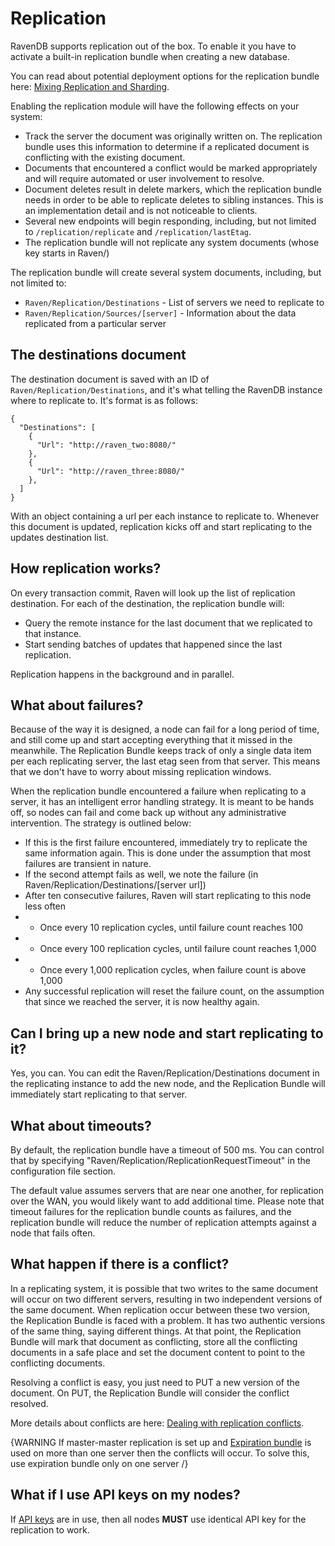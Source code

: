# Replication

RavenDB supports replication out of the box. To enable it you have to activate a built-in replication bundle when creating a new database. 

You can read about potential deployment options for the replication bundle here: [Mixing Replication and Sharding](../replication-and-sharding).

Enabling the replication module will have the following effects on your system:

* Track the server the document was originally written on. The replication bundle uses this information to determine if a replicated document is conflicting with the existing document.
* Documents that encountered a conflict would be marked appropriately and will require automated or user involvement to resolve.
* Document deletes result in delete markers, which the replication bundle needs in order to be able to replicate deletes to sibling instances. This is an implementation detail and is not noticeable to clients.
* Several new endpoints will begin responding, including, but not limited to `/replication/replicate` and `/replication/lastEtag`.
* The replication bundle will not replicate any system documents (whose key starts in Raven/)

The replication bundle will create several system documents, including, but not limited to:
* `Raven/Replication/Destinations` - List of servers we need to replicate to
* `Raven/Replication/Sources/[server]` - Information about the data replicated from a particular server

## The destinations document

The destination document is saved with an ID of `Raven/Replication/Destinations`, and it's what telling the RavenDB instance where to replicate to. It's format is as follows:

    {  
      "Destinations": [  
        {  
          "Url": "http://raven_two:8080/"  
        },  
        {  
          "Url": "http://raven_three:8080/"  
        },  
      ]
    }

With an object containing a url per each instance to replicate to. Whenever this document is updated, replication kicks off and start replicating to the updates destination list.

## How replication works?

On every transaction commit, Raven will look up the list of replication destination. For each of the destination, the replication bundle will:

* Query the remote instance for the last document that we replicated to that instance.
* Start sending batches of updates that happened since the last replication.

Replication happens in the background and in parallel. 

## What about failures?

Because of the way it is designed, a node can fail for a long period of time, and still come up and start accepting everything that it missed in the meanwhile. The Replication Bundle keeps track of only a single data item per each replicating server, the last etag seen from that server. This means that we don't have to worry about missing replication windows.

When the replication bundle encountered a failure when replicating to a server, it has an intelligent error handling strategy. It is meant to be hands off, so nodes can fail and come back up without any administrative intervention. The strategy is outlined below:

* If this is the first failure encountered, immediately try to replicate the same information again. This is done under the assumption that most failures are transient in nature.
* If the second attempt fails as well, we note the failure (in Raven/Replication/Destinations/[server url])
* After ten consecutive failures, Raven will start replicating to this node less often
* * Once every 10 replication cycles, until failure count reaches 100
* * Once every 100 replication cycles, until failure count reaches 1,000
* * Once every 1,000 replication cycles, when failure count is above 1,000
* Any successful replication will reset the failure count, on the assumption that since we reached the server, it is now healthy again.

## Can I bring up a new node and start replicating to it?
Yes, you can. You can edit the Raven/Replication/Destinations document in the replicating instance to add the new node, and the Replication Bundle will immediately start replicating to that server.

## What about timeouts?
By default, the replication bundle have a timeout of 500 ms. You can control that by specifying "Raven/Replication/ReplicationRequestTimeout" in the configuration file <appSettings/> section.

The default value assumes servers that are near one another, for replication over the WAN, you would likely want to add additional time. Please note that timeout failures for the replication bundle counts as failures, and the replication bundle will reduce the number of replication attempts against a node that fails often.

## What happen if there is a conflict?

In a replicating system, it is possible that two writes to the same document will occur on two different servers, resulting in two independent versions of the same document. When replication occur between these two version, the Replication Bundle is faced with a problem. It has two authentic versions of the same thing, saying different things. At that point, the Replication Bundle will mark that document as conflicting, store all the conflicting documents in a safe place and set the document content to point to the conflicting documents.

Resolving a conflict is easy, you just need to PUT a new version of the document. On PUT, the Replication Bundle will consider the conflict resolved.

More details about conflicts are here: [Dealing with replication conflicts](handling-conflicts).

{WARNING If master-master replication is set up and [Expiration bundle](../../extending/bundles/expiration) is used on more than one server then the conflicts will occur. To solve this, use expiration bundle only on one server /}

## What if I use API keys on my nodes?

If [API keys](../../authentication#oauth-authentication) are in use, then all nodes **MUST** use identical API key for the replication to work.

